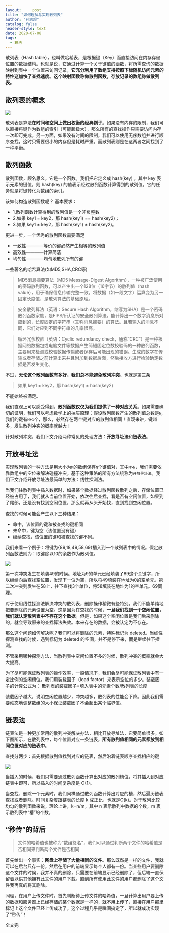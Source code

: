 ```yaml
---
layout:     post
title: "如何理解与实现散列表"
author: "孙志超"
catalog: false
header-style: text
date: 2020-07-08
tags:
  - 算法
---
```

散列表（Hash table），也叫做哈希表，是根据键（Key）而直接访问在内存存储位置的数据结构。也就是说，它通过计算一个关于键值的函数，将所需查询的数据映射到表中一个位置来访问记录，**它充分利用了数组支持按照下标随机访问元素的特性这加快了查找速度**。**这个映射函数称做散列函数，存放记录的数组称做散列表。**
<!--more-->

## 散列表的概念

![](https://tuchuang-01.oss-cn-beijing.aliyuncs.com/img/1732c341133a2654)

散列表是算法**在时间和空间上做出权衡的经典例子**。如果没有内存的限制，我们可以直接将键作为数组的索引（可能超级大），那么所有的查找操作只需要访问内存一次即可完成。另一方面，如果没有时间的限制，我们可以使用无序数组并进行顺序查找，这时只需要很小的内存但是耗时严重。而散列表则是在这两者之间找到了一种平衡。

## 散列函数
散列函数，顾名思义，它是一个函数。我们把它定义成 hash(key) ，其中 key 表示元素的键值，则 hash(key) 的值表示经过散列函数计算得到的散列值。它的任务就是将键转化为数组的索引。

该如何构造散列函数呢？
基本要求：
- 1.散列函数计算得到的散列值是一个非负整数
- 2.如果 key1 = key2，那 hash(key1) == hash(key2)；
- 3.如果 key1 ≠ key2，那 hash(key1) ≠ hash(key2)。

更进一步，一个优秀的散列函数需要满足
- 一致性————等价的键必然产生相等的散列值
- 高效性————计算简洁
- 均匀性————均匀地散列所有的键

一些著名的哈希算法(如MD5,SHA,CRC等)

> MD5消息摘要算法（MD5 Message-Digest Algorithm），一种被广泛使用的密码散列函数，可以产生出一个128位（16字节）的散列值（hash value），用于确保信息传输完整一致。将数据（如一段文字）运算变为另一固定长度值，是散列算法的基础原理。

> 安全散列算法（英语：Secure Hash Algorithm，缩写为SHA）是一个密码散列函数家族，是FIPS所认证的安全散列算法。能计算出一个数字消息所对应到的，长度固定的字符串（又称消息摘要）的算法。且若输入的消息不同，它们对应到不同字符串的几率很高。

> 循环冗余校验（英语：Cyclic redundancy check，通称“CRC”）是一种根据网络数据包或电脑文件等数据产生简短固定位数校验码的一种散列函数，主要用来检测或校验数据传输或者保存后可能出现的错误。生成的数字在传输或者存储之前计算出来并且附加到数据后面，然后接收方进行检验确定数据是否发生变化。

不过，**无论这个散列函数有多好，我们总不能避免散列冲突**。也就是第三条 
> 如果 key1 ≠ key2，那 hash(key1) ≠ hash(key2)

不能始终被满足。

我们直观上可以感受得到，**散列函数仅仅为我们提供了一种对应关系**。如果需要确切的证明，我们可以考虑数学上的抽屉原理：假设散列函数产生的散列值总数是`N`,我们的键有`N+1`个，那么，必然存在两个键对应的散列值相同！直观来讲，键越多，发生散列冲突的概率就越大！

针对散列冲突，我们下文介绍两种常见的处理方法：**开放寻址法**和**链表法**。

## 开放寻址法

实现散列表的一种方法是用大小为`M`的数组保存`N`个键值对，其中`M>N`，我们需要依靠数组中的空位来解决碰撞冲突。基于这种策略的所有方法统称为`开放寻址法`。我们下文介绍开放寻址法最简单的方法：线性探测法。

当我们往散列表中插入数据时，如果某个数据经过散列函数散列之后，存储位置已经被占用了，我们就从当前位置开始，依次往后查找，看是否有空闲位置，如果到了尾部，还是没有找到空闲位置，那么就再从头开始找，直到找到空闲位置。

查找的时候可能会产生以下三种结果：
- 命中，该位置的键和被查找的键相同
- 未命中，键为空（该位置没有键）
- 继续查找，该位置的键和被查找的键不同。

我们来看一个例子：将键为{89,18,49,58,69}插入到一个散列表中的情况。假定散列函数法则为：取键除以10的余数作为散列值。

![](https://tuchuang-01.oss-cn-beijing.aliyuncs.com/img/1732c76ada876487)

第一次冲突发生在填装49的时候。地址为9的单元已经填装了89这个关键字，所以继续向后查找空位置，发现下一位为空，所以将49填装在地址为0的空单元。第二次冲突则发生在58上，往下查找3个单位，将58填装在地址为1的空单元。69同理。

对于使用线性探测法解决冲突的散列表，删除操作稍微有些特别。我们不能单纯地把要删除的元素设置为空。这是因为在查找的时候，**一旦我们找到一个空闲位置，我们就认定散列表中不存在这个数据**。但是，如果这个空闲位置是我们后来删除的，就会导致原来的查找算法失效。本来存在的数据，会被认定为不存在。

那么这个问题如何解决呢？我们可以将删除的元素，特殊标记为 deleted。当线性探测查找的时候，遇到标记为 deleted 的空间，并不是停下来，而是继续往下探测。

不管采用哪种探测方法，当散列表中空闲位置不多的时候，散列冲突的概率就会大大提高。

为了尽可能保证散列表的操作效率，一般情况下，我们会尽可能保证散列表中有一定比例的空闲槽位。我们用装载因子（load factor）来表示空位的多少。装载因子的计算公式为：
散列表的装载因子=填入表中的元素个数/散列表的长度

装载因子越大，说明空闲位置越少，冲突越多，散列表的性能会下降。因此我们需要动态地调整数组的大小保证装载因子不会超出某个临界值。

## 链表法

链表法是一种更加常用的散列冲突解决办法，相比开放寻址法，它要简单很多。如下图所示，在散列表中，每个位置对应一条链表，**所有散列值相同的元素都放到相同位置对应的链表中**。

查找分两步：首先根据散列值找到对应的链表，然后沿着链表顺序查找相应的键

![](https://tuchuang-01.oss-cn-beijing.aliyuncs.com/img/1732c8946969d310)

当插入的时候，我们只需要通过散列函数计算出对应的散列槽位，将其插入到对应链表中即可，所以插入的时间复杂度是 O(1)。

当查找、删除一个元素时，我们同样通过散列函数计算出对应的槽，然后遍历链表查找或者删除。时间复杂度跟链表的长度 k 成正比，也就是O(k)。对于散列比较均匀的散列函数来说，理论上讲，k=n/m，其中 n 表示散列中数据的个数，m 表示散列表中“槽”的个数。

## “秒传”的背后

> 文件的哈希值也被称为“数组签名”，我们可以通过判断两个文件的哈希值是否相同来判断两个文件是否相同

首先给出一个事实：**网盘上存储了大量相同的文件**。那么既然是一样的文件，我就可以在后台只存一份，然后在用户的前端显示每个人都有一份。当某些用户要删除这个文件的时候，我并不真的删除，只需要在前端显示已经删除了，但后端一直保留着以供其他拥有此文件的用户下载。直到所有使用此文件的用户都删除了这个文件我再真的将其删除。

同理，在用户上传文件时，首先判断待上传文件的哈希值，一旦计算出用户要上传的数据和服务器上已经存储的某个数据是一样的，就不用上传了，直接在用户那里标记上这个文件已经上传成功了。这个过程几乎是瞬间搞定了，所以就成功实现了“秒传”！

全文完